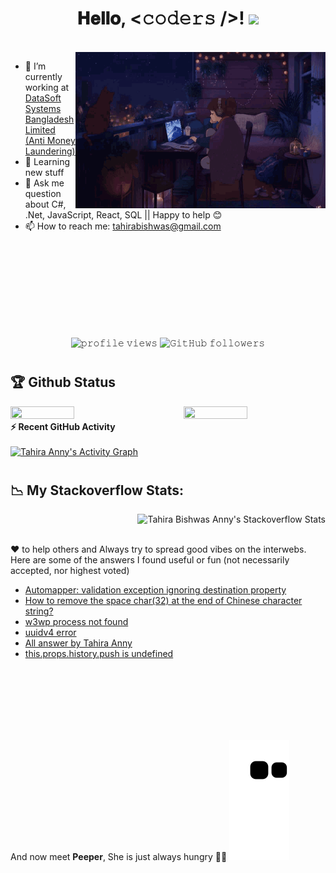 <h1 align="center">
  𝐇𝐞𝐥𝐥𝐨, &lt;𝚌𝚘𝚍𝚎𝚛𝚜 /&gt;!
  <img src="https://media.giphy.com/media/hvRJCLFzcasrR4ia7z/giphy.gif" width="25">
</h1>

<br/>

<img align="right" height="250" width="400" alt="GIF" src="assets/lofi.gif?raw=true"/>

- 🔭 I’m currently working at [DataSoft Systems Bangladesh Limited (Anti Money Laundering)](http://datasoft-bd.com/aml/)
- 🌱 Learning new stuff
- 💭 Ask me question about C#, .Net, JavaScript, React, SQL || Happy to help 😊
- 📫 How to reach me: tahirabishwas@gmail.com

<br/>
<br/>
<br/>
<br/>
<br/>
<br/>
<br/>
<br/>

<p align="center">
  <img src="https://gpvc.arturio.dev/TahirAnny" alt="𝚙𝚛𝚘𝚏𝚒𝚕𝚎 𝚟𝚒𝚎𝚠𝚜">   
  <img alt="𝙶𝚒𝚝𝙷𝚞𝚋 𝚏𝚘𝚕𝚕𝚘𝚠𝚎𝚛𝚜" src="https://img.shields.io/github/followers/TahirAnny?label=Followers&style=social"> 
</p>

<!-- #

<p align="center">
  <img height="100" width="100" src="assets/left.webp">
  <img align="center" src="https://github-readme-streak-stats.herokuapp.com/?user=TahirAnny&theme=dark&hide_border=true"/>
  <img height="100" width="100" src="assets/right.webp">
</p> -->

#

## 🏆 Github Status

<img  src="https://github-readme-stats.vercel.app/api?username=TahirAnny&show_icons=true&hide_border=true&theme=radical" width="45%" height="50%"  align="right" >
<img  src="https://github-readme-streak-stats.herokuapp.com/?user=TahirAnny&hide_border=true&theme=radical" width="45%" height="50%" >

<br /> 

<summary><b>⚡ Recent GitHub Activity</b></summary>
<br/>
  <a href="https://github.com/TahirAnny"><img alt="Tahira Anny's Activity Graph" src="https://activity-graph.herokuapp.com/graph?username=TahirAnny&custom_title=TahirAnny's%20Contribution%20Graph&theme=react-dark" /></a>
<br/>

#

## 📉 My Stackoverflow Stats:
<img align="right" src="https://github-readme-stackoverflow-nine.vercel.app/?userID=10117433&theme=dark" alt="Tahira Bishwas Anny's Stackoverflow Stats">

<br/>
<br/>

❤ to help others and Always try to spread good vibes on the interwebs. Here are some of the answers I found useful or fun (not necessarily accepted, nor highest voted)

<!-- STACKOVERFLOW:START -->
- [Automapper: validation exception ignoring destination property](https://stackoverflow.com/questions/69924947/automapper-validation-exception-ignoring-destination-property/69925330#69925330)
- [How to remove the space char(32) at the end of Chinese character string?](https://stackoverflow.com/questions/69961687/how-to-remove-the-space-char32-at-the-end-of-chinese-character-string/69961740#69961740)
- [w3wp process not found](https://stackoverflow.com/questions/13462016/w3wp-process-not-found)
- [uuidv4 error](https://stackoverflow.com/questions/70912241/just-after-installing-uuidv4-it-shows-error-which-is-as-follows/72174876#72174876)
- [All answer by Tahira Anny](https://stackoverflow.com/users/10117433/tba?tab=answers)
- [this.props.history.push is undefined](https://stackoverflow.com/a/72655702/10117433)
<!-- STACKOVERFLOW:END -->


<!--

[![LeetCode user tahirabishwas](https://img.shields.io/badge/dynamic/json?style=for-the-badge&labelColor=black&color=%23ffa116&label=Solved&query=solvedOverTotal&url=https%3A%2F%2Fleetcode-badge.vercel.app%2Fapi%2Fusers%2Ftahirabishwas&logo=leetcode&logoColor=yellow)](https://leetcode.com/tahirabishwas/)


-->


<!--
**TahirAnny/TahirAnny** is a ✨ _special_ ✨ repository because its `README.md` (this file) appears on your GitHub profile.

<!--
<p><img align="center" src="https://github-readme-streak-stats.herokuapp.com/?user=TahirAnny&" alt="TahirAnny" /></p>
-->

<br/>
<br/>
<br/>
<br/>
<br/>
<br/>

And now meet <strong>Peeper</strong>, She is just always hungry 🤷‍♂️
![snake gif](https://github.com/TahirAnny/TahirAnny/blob/output/github-contribution-grid-snake.svg?raw=true)
